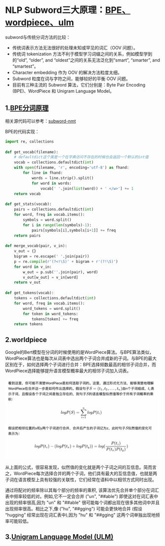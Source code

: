 # NLP Subword三大原理：[BPE、wordpiece、ulm](https://zhuanlan.zhihu.com/p/191648421)

subword与传统分词方法的比较：
* 传统词表示方法无法很好的处理未知或罕见的词汇（OOV 问题）。
* 传统词 tokenization 方法不利于模型学习词缀之间的关系，例如模型学到的“old”, “older”, and “oldest”之间的关系无法泛化到“smart”, “smarter”, and “smartest”。
* Character embedding 作为 OOV 的解决方法粒度太细。
* Subword 粒度在词与字符之间，能够较好的平衡 OOV 问题。
* 目前有三种主流的 Subword 算法，它们分别是：Byte Pair Encoding (BPE)、WordPiece 和 Unigram Language Model。

## 1.[BPE分词原理](https://zhuanlan.zhihu.com/p/448147465)
相关源代码可以参考：[subword-nmt](https://github.com/rsennrich/subword-nmt/tree/master/subword_nmt)

BPE的代码实现：
```python
import re, collections

def get_vocab(filename):
    # defaultdict这个类是一个在字典访问不存在的时候也会返回一个默认的int值
    vocab = collections.defaultdict(int)
    with open(filename, 'r', encoding='utf-8') as fhand:
        for line in fhand:
            words = line.strip().split()
            for word in words:
                vocab[' '.join(list(word)) + ' </w>'] += 1
    return vocab

def get_stats(vocab):
    pairs = collections.defaultdict(int)
    for word, freq in vocab.items():
        symbols = word.split()
        for i in range(len(symbols)-1):
            pairs[symbols[i],symbols[i+1]] += freq
    return pairs

def merge_vocab(pair, v_in):
    v_out = {}
    bigram = re.escape(' '.join(pair))
    p = re.compile(r'(?<!\S)' + bigram + r'(?!\S)')
    for word in v_in:
        w_out = p.sub(''.join(pair), word)
        v_out[w_out] = v_in[word]
    return v_out

def get_tokens(vocab):
    tokens = collections.defaultdict(int)
    for word, freq in vocab.items():
        word_tokens = word.split()
        for token in word_tokens:
            tokens[token] += freq
    return tokens
```

## 2.worldpiece
Google的Bert模型在分词的时候使用的是WordPiece算法。与BPE算法类似，WordPiece算法也是每次从词表中选出两个子词合并成新的子词。与BPE的最大区别在于，如何选择两个子词进行合并：BPE选择频数最高的相邻子词合并，而WordPiece选择能够提升语言模型概率最大的相邻子词加入词表。

![](https://github.com/Mrgengli/deep-learning-notebook/blob/main/worldpiece_image.png)  

从上面的公式，很容易发现，似然值的变化就是两个子词之间的互信息。简而言之，WordPiece每次选择合并的两个子词，他们具有最大的互信息值，也就是两子词在语言模型上具有较强的关联性，它们经常在语料中以相邻方式同时出现。

通过将配对的频率除以其每个部分的频率的乘积, 该算法优先合并单个部分在词汇表中频率较低的对。例如,它不一定会合并 ("un", "##able") 即使这对在词汇表中出现的频率很高,因为 "un" 和 "##able" 很可能每个词都出现在很多其他词中并且出现频率很高。相比之下,像 ("hu", "##gging") 可能会更快地合并 (假设 “hugging” 经常出现在词汇表中),因为 "hu" 和 "##gging" 这两个词单独出现地频率可能较低。

## 3.[Unigram Language Model (ULM)](https://zhuanlan.zhihu.com/p/191648421)


